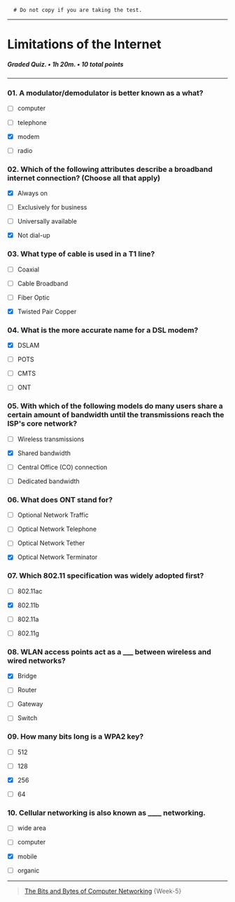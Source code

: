 ``` 
  # Do not copy if you are taking the test.
``` 
--- 
 
# Limitations of the Internet       
##### Graded Quiz. • 1h 20m. • 10 total points 
----- 


### 01.  A modulator/demodulator is better known as a what?
    
- [ ]  computer     
- [ ]  telephone     
- [x]  modem     
- [ ]  radio     


### 02.  Which of the following attributes describe a broadband internet connection? (Choose all that apply)
    
- [x]  Always on    
- [ ]  Exclusively for business    
- [ ]  Universally available    
- [x]  Not dial-up     


### 03.  What type of cable is used in a T1 line? 
    
- [ ]  Coaxial    
- [ ]  Cable Broadband    
- [ ]  Fiber Optic    
- [x]  Twisted Pair Copper    


### 04.  What is the more accurate name for a DSL modem?
    
- [x]  DSLAM     
- [ ]  POTS     
- [ ]  CMTS     
- [ ]  ONT    


### 05.  With which of the following models do many users share a certain amount of bandwidth until the transmissions reach the ISP's core network?
    
- [ ]  Wireless transmissions    
- [x]  Shared bandwidth     
- [ ]  Central Office (CO) connection    
- [ ]  Dedicated bandwidth    


### 06.  What does ONT stand for?   
    
- [ ]  Optional Network Traffic    
- [ ]  Optical Network Telephone     
- [ ]  Optical Network Tether    
- [x]  Optical Network Terminator      


### 07.  Which 802.11 specification was widely adopted first?  
    
- [ ]  802.11ac    
- [x]  802.11b    
- [ ]  802.11a    
- [ ]  802.11g    


### 08.  WLAN access points act as a ___ between wireless and wired networks?   
    
- [x]  Bridge    
- [ ]  Router    
- [ ]  Gateway    
- [ ]  Switch     


### 09.  How many bits long is a WPA2 key?
    
- [ ]  512    
- [ ]  128     
- [x]  256    
- [ ]  64     


### 10.  Cellular networking is also known as ____ networking.
    
- [ ]  wide area    
- [ ]  computer     
- [x]  mobile    
- [ ]  organic         



--- 
> [The Bits and Bytes of Computer Networking](https://www.coursera.org/learn/computer-networking/) {Week-5} 
